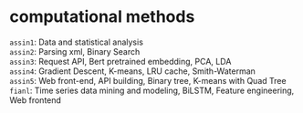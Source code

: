 # computational methods
```assin1```: Data and statistical analysis  
```assin2```: Parsing xml, Binary Search  
```assin3```: Request API, Bert pretrained embedding, PCA, LDA  
```assin4```: Gradient Descent, K-means, LRU cache, Smith-Waterman  
```assin5```: Web front-end, API building, Binary tree, K-means with Quad Tree   
```fianl```: Time series data mining and modeling, BiLSTM, Feature engineering, Web frontend   



